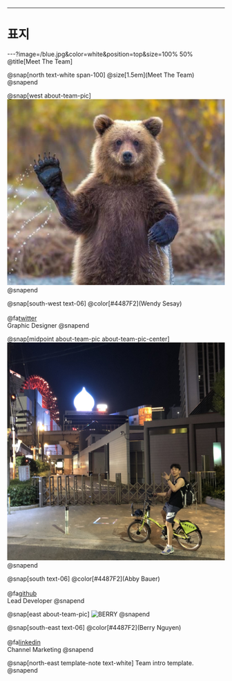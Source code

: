---
# 표지

---?image=/blue.jpg&color=white&position=top&size=100% 50% 
@title[Meet The Team]

@snap[north text-white span-100]
@size[1.5em](Meet The Team)
@snapend

@snap[west about-team-pic]
![곰_심상우](/곰_심상우.jpg)
@snapend

@snap[south-west text-06]
@color[#4487F2](Wendy Sesay) 
<br><br>
@fa[twitter](wendy)
<br>
Graphic Designer
@snapend

@snap[midpoint about-team-pic about-team-pic-center]
![jbb](jbb.jpg)
@snapend

@snap[south text-06]
@color[#4487F2](Abby Bauer)
<br><br>
@fa[github](abbycode)
<br>
Lead Developer
@snapend

@snap[east about-team-pic]
![BERRY](template/img/profile/berry.jpg)
@snapend

@snap[south-east text-06]
@color[#4487F2](Berry Nguyen)
<br><br>
@fa[linkedin](berryngu)
<br>
Channel Marketing
@snapend

@snap[north-east template-note text-white]
Team intro template.
@snapend
